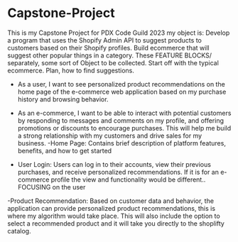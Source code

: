 # Capstone-Project
This is my Capstone Project for PDX Code Guild 2023
my object is: Develop a program that uses the Shopify Admin API to suggest products to customers based on their Shopify profiles.
Build ecommerce that will suggest other popular things in a category. 
These FEATURE BLOCKS/ separately, some sort of Object to be collected.
Start off with the typical ecommerce. 
Plan, how to find suggestions.
-	As a user, I want to see personalized product recommendations on the home page of the e-commerce web application based on my purchase history and browsing behavior. 
-	As an e-commerce, I want to be able to interact with potential customers by responding to messages and comments on my profile, and offering promotions or discounts to encourage purchases. This will help me build a strong relationship with my customers and drive sales for my business.
-Home Page: Contains brief description of platform features, benefits, and how to get started

- User Login: Users can log in to their accounts, view their previous purchases, and receive personalized recommendations. If it is for an e-commerce profile the view and functionality would be different.. FOCUSING on the user

-Product Recommendation: Based on customer data and behavior, the application can provide personalized product recommendations, this is where my algorithm would take place. This will also include the option to select a recommended product and it will take you directly to the shoplifty catalog.
